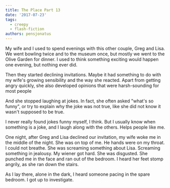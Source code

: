 ```yaml
---
title: The Place Part 13
date: '2017-07-23'
tags:
  - creepy
  - flash-fiction
authors: pensjonatus
---
```


My wife and I used to spend evenings with this other couple, Greg and Lisa. We
went bowling twice and to the museum once, but mostly we went to the Olive
Garden for dinner. I used to think something exciting would happen one evening,
but nothing ever did.

<!-- truncate -->

Then they started declining invitations. Maybe it had something to do with my
wife's growing sensibility and the way she reacted. Apart from getting angry
quickly, she also developed opinions that were harsh-sounding for most people

And she stopped laughing at jokes. In fact, she often asked "what's so funny",
or try to explain why the joke was not true, like she did not know it wasn't
supposed to be true.

I never really found jokes funny myself, I think. But I usually know when
something is a joke, and I laugh along with the others. Helps people like me.

One night, after Greg and Lisa declined our invitation, my wife woke me in the
middle of the night. She was on top of me. He hands were on my throat. I could
not breathe. She was screaming something about Lisa. Screaming something in
jealousy. My wiener got hard. She was disgusted. She punched me in the face and
ran out of the bedroom. I heard her feet stomp angrily, as she ran down the
stairs.

As I lay there, alone in the dark, I heard someone pacing in the spare bedroom.
I got up to investigate.
